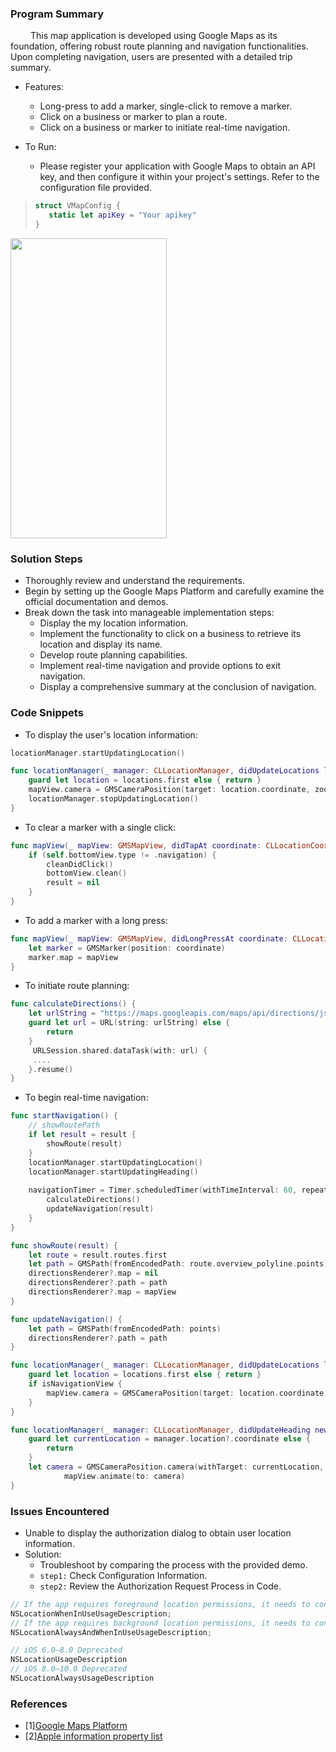 ### Program Summary
&emsp; &emsp;This map application is developed using Google Maps as its foundation, offering robust route planning and navigation functionalities. Upon completing navigation, users are presented with a detailed trip summary.

- Features:
    + Long-press to add a marker, single-click to remove a marker.
    + Click on a business or marker to plan a route.
    + Click on a business or marker to initiate real-time navigation.

- To Run:
    + Please register your application with Google Maps to obtain an API key, and then configure it within your project's settings. Refer to the configuration file provided.
>```Swift
>struct VMapConfig {
>    static let apiKey = "Your apikey"
>}
>```

<img src="./Docs/readme.gif" width="250" height="480">

### Solution Steps

- Thoroughly review and understand the requirements.
- Begin by setting up the Google Maps Platform and carefully examine the official documentation and demos.
- Break down the task into manageable implementation steps:
    + Display the my location information.
    + Implement the functionality to click on a business to retrieve its location and display its name.
    + Develop route planning capabilities.
    + Implement real-time navigation and provide options to exit navigation.
    + Display a comprehensive summary at the conclusion of navigation.

### Code Snippets

- To display the user's location information:
```Swift
locationManager.startUpdatingLocation()

func locationManager(_ manager: CLLocationManager, didUpdateLocations locations: [CLLocation]) {
    guard let location = locations.first else { return }
    mapView.camera = GMSCameraPosition(target: location.coordinate, zoom: VMapDefaultStyle.normalZoom, bearing: location.course, viewingAngle: mapView.camera.viewingAngle)
    locationManager.stopUpdatingLocation()
}
```

- To clear a marker with a single click:
```Swift
func mapView(_ mapView: GMSMapView, didTapAt coordinate: CLLocationCoordinate2D) {
    if (self.bottomView.type != .navigation) {
        cleanDidClick()
        bottomView.clean()
        result = nil
    }
}
```

- To add a marker with a long press:
```Swift
func mapView(_ mapView: GMSMapView, didLongPressAt coordinate: CLLocationCoordinate2D) {
    let marker = GMSMarker(position: coordinate)
    marker.map = mapView
}
```

- To initiate route planning:
```Swift
func calculateDirections() {
    let urlString = "https://maps.googleapis.com/maps/api/directions/json?origin=${origin}&destination=${destination}&mode=driving&key=\(VMapConfig.apiKey)"
    guard let url = URL(string: urlString) else {
        return
    }
     URLSession.shared.dataTask(with: url) {
     ....
    }.resume()
}
```

- To begin real-time navigation:

```Swift
func startNavigation() {
    // showRoutePath
    if let result = result {
        showRoute(result)
    }
    locationManager.startUpdatingLocation()
    locationManager.startUpdatingHeading()
        
    navigationTimer = Timer.scheduledTimer(withTimeInterval: 60, repeats: true) {
        calculateDirections()
        updateNavigation(result)
    }
}

func showRoute(result) {
    let route = result.routes.first
    let path = GMSPath(fromEncodedPath: route.overview_polyline.points)
    directionsRenderer?.map = nil
    directionsRenderer?.path = path
    directionsRenderer?.map = mapView
}

func updateNavigation() {
    let path = GMSPath(fromEncodedPath: points)
    directionsRenderer?.path = path
}

func locationManager(_ manager: CLLocationManager, didUpdateLocations locations: [CLLocation]) {
    guard let location = locations.first else { return }
    if isNavigationView {
        mapView.camera = GMSCameraPosition(target: location.coordinate, zoom: VMapDefaultStyle.normalZoom, bearing: location.course, viewingAngle: mapView.camera.viewingAngle)
    }
}

func locationManager(_ manager: CLLocationManager, didUpdateHeading newHeading: CLHeading) {
    guard let currentLocation = manager.location?.coordinate else {
        return
    }
    let camera = GMSCameraPosition.camera(withTarget: currentLocation, zoom: mapView.camera.zoom, bearing: newHeading.trueHeading, viewingAngle: mapView.camera.viewingAngle)
            mapView.animate(to: camera)
}
```

### Issues Encountered
- Unable to display the authorization dialog to obtain user location information.
- Solution: 
  + Troubleshoot by comparing the process with the provided demo. 
  +  `step1:` Check Configuration Information.
  +  `step2:` Review the Authorization Request Process in Code.
  
```swift
// If the app requires foreground location permissions, it needs to configure
NSLocationWhenInUseUsageDescription;
// If the app requires background location permissions, it needs to configure
NSLocationAlwaysAndWhenInUseUsageDescription;

// iOS 6.0–8.0 Deprecated
NSLocationUsageDescription
// iOS 8.0–10.0 Deprecated
NSLocationAlwaysUsageDescription
```

### References
- [1][Google Maps Platform](https://developers.google.com/maps/documentation/directions)
- [2][Apple information property list](https://developer.apple.com/documentation/bundleresources/information_property_list/nslocationusagedescription)